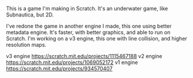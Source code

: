 This is a game I'm making in Scratch. It's an underwater game, like Subnautica, but 2D.

I've redone the game in another engine I made, this one using better metadata engine. It's faster, with better graphics, and able to run on Scratch.
I'm working on a v3 engine, this one with line collision, and higher resolution maps.

v3 engine
https://scratch.mit.edu/projects/1115467188
v2 engine
https://scratch.mit.edu/projects/1069052172
v1 engine
https://scratch.mit.edu/projects/934570407

